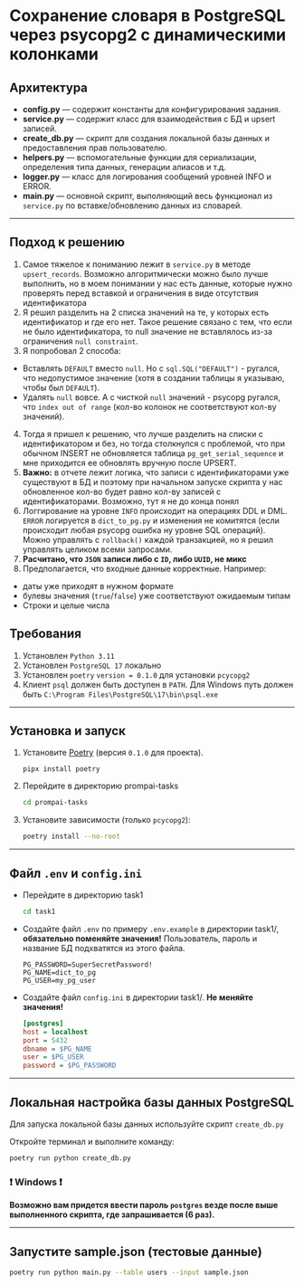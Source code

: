 # Сохранение словаря в PostgreSQL через psycopg2 с динамическими колонками

## Архитектура

- **config.py** — содержит константы для конфигурирования задания.
- **service.py** — содержит класс для взаимодействия с БД и upsert записей.
- **create_db.py** — скрипт для создания локальной базы данных и предоставления прав пользователю.
- **helpers.py** — вспомогательные функции для сериализации, определения типа данных, генерации алиасов и т.д.
- **logger.py** — класс для логирования сообщений уровней INFO и ERROR.
- **main.py** — основной скрипт, выполняющий весь функционал из `service.py` по вставке/обновлению данных из словарей.

---

## Подход к решению

1. Самое тяжелое к пониманию лежит в `service.py` в методе `upsert_records`. Возможно алгоритмически можно было лучше выполнить, но в моем понимании у нас есть данные, которые нужно проверять перед вставкой и ограничения в виде отсутствия идентификатора
2. Я решил разделить на 2 списка значений на те, у которых есть идентификатор и где его нет. Такое решение связано с тем, что если не было идентификатора, то null значение не вставлялось из-за ограничения `null constraint`.
3. Я попробовал 2 способа: 
 - Вставлять `DEFAULT` вместо `null`. Но с `sql.SQL("DEFAULT")` - ругался, что недопустимое значение (хотя в создании таблицы я указываю, чтобы был `DEFAULT`).
 - Удалять `null` вовсе. А с чисткой `null` значений - psycopg ругался, что `index out of range` (кол-во колонок не соответствуют кол-ву значений).

4. Тогда я пришел к решению, что лучше разделить на списки с идентификатором и без, но тогда столкнулся с проблемой, что при обычном INSERT не обновляется таблица `pg_get_serial_sequence` и мне приходится ее обновлять вручную после UPSERT.
5. **Важно:** в отчете лежит логика, что записи с идентификаторами уже существуют в БД и поэтому при начальном запуске скрипта у нас обновленное кол-во будет равно кол-ву записей с идентификаторами. Возможно, тут я не до конца понял
6. Логгирование на уровне `INFO` происходит на операциях DDL и DML. `ERROR` логируется в `dict_to_pg.py` и изменения не комитятся (если происходит любая psycopg ошибка ну уровне SQL операций). Можно управлять с `rollback()` каждой транзакцией, но я решил управлять целиком всеми запросами.
7. **Расчитано, что `JSON` записи либо с `ID`, либо `UUID`, не микс**
8. Предполагается, что входные данные корректные. Например:
- даты уже приходят в нужном формате
- булевы значения (`true`/`false`) уже соответствуют ожидаемым типам
- Строки и целые числа

## Требования

1. Установлен `Python 3.11`
2. Установлен `PostgreSQL 17` локально
3. Установлен `poetry` `version = 0.1.0` для установки `pcycopg2`
4. Клиент `psql` должен быть доступен в `PATH`. Для Windows путь должен быть `C:\Program Files\PostgreSQL\17\bin\psql.exe`

---

## Установка и запуск

1. Установите [Poetry](https://python-poetry.org/docs/#installation) (версия `0.1.0` для проекта). 
    ```shell
    pipx install poetry
    ```
2. Перейдите в директорию prompai-tasks

   ```bash
   cd prompai-tasks
   ```

3. Установите зависимости (только `pcycopg2`):
    ```bash
    poetry install --no-root
    ```
---

## Файл `.env` и `config.ini`

- Перейдите в директорию task1

   ```bash
   cd task1
   ```

- Создайте файл `.env` по примеру `.env.example` в директории task1/, **обязательно поменяйте значения!** Пользователь, пароль и название БД подхватятся из этого файла.
    ```.env
    PG_PASSWORD=SuperSecretPassword!
    PG_NAME=dict_to_pg
    PG_USER=my_pg_user
    ```
- Создайте файл `config.ini` в директории task1/. **Не меняйте значения!**
   ```ini
   [postgres]
   host = localhost
   port = 5432
   dbname = $PG_NAME
   user = $PG_USER
   password = $PG_PASSWORD
   ```
---

## Локальная настройка базы данных PostgreSQL

Для запуска локальной базы данных используйте скрипт `create_db.py`

Откройте терминал и выполните команду:

```bash
poetry run python create_db.py
```

### ❗ Windows ❗
**Возможно вам придется ввести пароль `postgres` везде после выше выполненного скрипта, где запрашивается (6 раз).**

---
## Запустите sample.json (тестовые данные)

```bash
poetry run python main.py --table users --input sample.json
```
